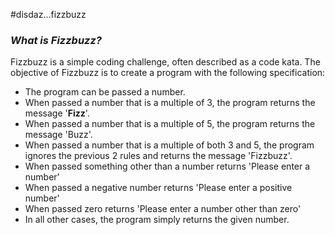 #disdaz...fizzbuzz

### _What is Fizzbuzz?_ ###

Fizzbuzz is a simple coding challenge, often described as a code kata. The objective of Fizzbuzz is to create a program with the following specification:

 * The program can be passed a number.
 * When passed a number that is a multiple of 3, the program returns the message '**Fizz**'.
 * When passed a number that is a multiple of 5, the program returns the message 'Buzz'.
 * When passed a number that is a multiple of both 3 and 5, the program ignores the previous 2 rules 
   and returns the message 'Fizzbuzz'.
 * When passed something other than a number returns 'Please enter a number'
 * When passed a negative number returns 'Please enter a positive number'
 * When passed zero returns 'Please enter a number other than zero'
 * In all other cases, the program simply returns the given number.

